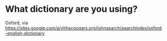 # What dictionary are you using?
Oxford, via https://sites.google.com/a/vhhscougars.org/johnsearch/searchindex/oxford-english-dictionary
